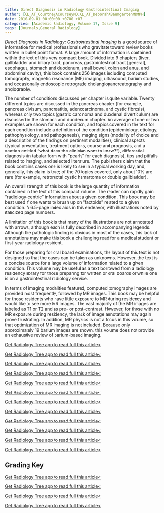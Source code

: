 ```yaml
---
title: Direct Diagnosis in Radiology Gastrointestinal Imaging
author: [CL_AT_CourtneyACourseyMD,CL_AT_DeborahABaumgartenMDMPH]
date: 2010-09-01 00:00:00 +0700 +07
categories: [Academic Radiology, Volume 17, Issue 9]
tags: [Journals,General Radiology]
---
```

_Direct Diagnosis in Radiology: Gastrointestinal Imaging_ is a good source of information for medical professionals who gravitate toward review books written in bullet point format. A large amount of information is contained within the text of this very compact book. Divided into 9 chapters (liver, gallbladder and biliary tract, pancreas, gastrointestinal tract \[general\], esophagus, stomach and duodenum, small bowel, colon and anus, and abdominal cavity), this book contains 256 images including computed tomography, magnetic resonance (MR) imaging, ultrasound, barium studies, and occasionally endoscopic retrograde cholangiopancreatography and angiography.

The number of conditions discussed per chapter is quite variable. Twenty different topics are discussed in the pancreas chapter (for example, pancreas divisum, pancreatitis, adenocarcinoma, and cystic fibrosis), whereas only two topics (gastric carcinoma and duodenal diverticulum) are discussed in the stomach and duodenum chapter. An average of one or two examples are shown for each condition, and topics covered in the text for each condition include a definition of the condition (epidemiology, etiology, pathophysiology, and pathogenesis), imaging signs (modality of choice and a description of the findings on pertinent modalities), clinical aspects (typical presentation, treatment options, course and prognosis, and a section entitled “what does the clinician want to know?”), differential diagnosis (in tabular form with “pearls” for each diagnosis), tips and pitfalls related to imaging, and selected literature. The publishers claim that the book contains cases one is likely to see in a typical working day, and, generally, this claim is true; of the 70 topics covered, only about 10% are rare (for example, retrorectal cystic hamartoma or double gallbladder).

An overall strength of this book is the large quantity of information contained in the text of this compact volume. The reader can rapidly gain “radiology-centric” information about a given condition. This book may be best used if one wants to brush up on “factoids” related to a given condition. A 6.5-page index aids in this endeavor, with illustrations noted by italicized page numbers.

A limitation of this book is that many of the illustrations are not annotated with arrows, although each is fully described in accompanying legends. Although the pathologic finding is obvious in most of the cases, this lack of annotations may make this book a challenging read for a medical student or first-year radiology resident.

For those preparing for oral board examinations, the layout of this text is not designed so that the cases can be taken as unknowns. However, the text is a concise source for a large volume of information related to a given condition. This volume may be useful as a text borrowed from a radiology residency library for those preparing for written or oral boards or while one is on a gastrointestinal radiology service.

In terms of imaging modalities featured, computed tomography images are provided most frequently, followed by MR images. This book may be helpful for those residents who have little exposure to MR during residency and would like to see more MR images. The vast majority of the MR images are labeled as T1 or T2 and as pre- or post-contrast. However, for those with no MR exposure during residency, the lack of image annotations may again prove frustrating. In addition, MR physics is not a focus in this volume, so that optimization of MR imaging is not included. Because only approximately 19 barium images are shown, this volume does not provide an exhaustive review of barium-based imaging.

[Get Radiology Tree app to read full this article<](https://clinicalpub.com/app)

[Get Radiology Tree app to read full this article<](https://clinicalpub.com/app)

[Get Radiology Tree app to read full this article<](https://clinicalpub.com/app)

[Get Radiology Tree app to read full this article<](https://clinicalpub.com/app)

[Get Radiology Tree app to read full this article<](https://clinicalpub.com/app)

[Get Radiology Tree app to read full this article<](https://clinicalpub.com/app)

[Get Radiology Tree app to read full this article<](https://clinicalpub.com/app)

[Get Radiology Tree app to read full this article<](https://clinicalpub.com/app)

[Get Radiology Tree app to read full this article<](https://clinicalpub.com/app)

[Get Radiology Tree app to read full this article<](https://clinicalpub.com/app)

[Get Radiology Tree app to read full this article<](https://clinicalpub.com/app)

[Get Radiology Tree app to read full this article<](https://clinicalpub.com/app)

## Grading Key

[Get Radiology Tree app to read full this article<](https://clinicalpub.com/app)

[Get Radiology Tree app to read full this article<](https://clinicalpub.com/app)

[Get Radiology Tree app to read full this article<](https://clinicalpub.com/app)

[Get Radiology Tree app to read full this article<](https://clinicalpub.com/app)